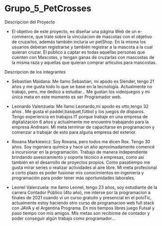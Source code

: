 # Grupo_5_PetCrosses

Descripcion del Proyecto
* El objetivo de este proyecto, es diseñar una página Web de un e-commerce, que trate sobre la vinculacion de mascotas con el objetivo de cruzarlos,
además también incluria un petShop.
En la misma los usuarios deberan registrarse y también registrar a la mascota a la cual quieran cruzar.
El público a captar es todas aquellas personas que cuenten con Mascotas, y tengan ganas de cruzarlas con mascostas de la misma raza y
aquellas que quieran comprar articulos para mascostas.

Descripcion de los integrantes
* Sebastian Maidana: Me llamo Sebastian, mi apodo es Slender, tengo 21 años y me gusta todo lo que se base en la tecnología.
Actualmente no trabajo, pero, me dedico a estudiar... Me gustan los videojuegos y mi única meta en este momento es ser Programador web.

* Leonardo Valenzuela: Me llamo Leonardo,mi apodo es otto,tengo 32 años .
 Me gusta el paddel,basquet,fútbol y los juegos de disparos.
 Tengo experiencia en trabajos IT porque trabaje en una empresa de digitalización 6 años
 y actualmente me encuentro trabajando para la empresa Andreani.
 Mi meta terminar de capacitarse en programacion y comenzar a trabajar de esto para alguna empresa del exterior.

* Roxana Markiewicz: Soy Roxana, pero todos me dicen Rox. Tengo 30 años. 
Soy ingeniera química y hace un año aproximadamente comencé a incursionar en la programación.
Trabajo de manera independiente brindando asesoramiento y soporte técnico a empresas, como así también en el desarrollo de proyectos propios.
Como pasatiempo me gusta mirar series o realizar actividades al aire libre. 
Mi meta profecional a corto plazo es poder fusionar mis conocimientos en ingeniería y programación para poder  tener más oportunidades laborales.

* Leonel Valenzuela: me llamo Leonel, tengo 23 años, soy estudiante de la carrera Contador Público (4to año), me interse por la programacion a finales de 2021
cuando vi un curso gratuito y presencial en el poloTic, actualmente estoy haciendo otro curso de programacion web full stack con JAVA y el Argentina Programa.
En mis tiempos libres juego Futsal y paso tiempo con mis amigos.
Mis metas son recibirme de contador y poder conseguir algún trabajo como programador...
